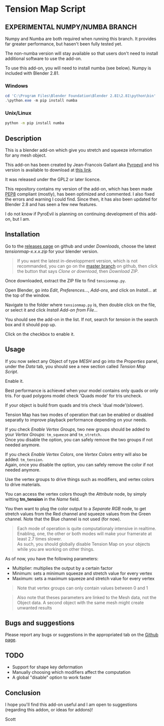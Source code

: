 # Tension Map Script

## EXPERIMENTAL NUMPY/NUMBA BRANCH

Numpy and Numba are both required when running this branch.
It provides far greater performance, but hasen't been fully tested yet.

The non-numba version will stay available so that users don't need to install additional software to use the add-on.

To use this add-on, you will need to install numba (see below). Numpy is included with Blender 2.81.

### Windows

```powershell
cd 'C:\Program Files\Blender Foundation\Blender 2.81\2.81\python\bin'
.\python.exe -m pip install numba
```

### Unix/Linux

```bash
python -m pip install numba
```

## Description

This is a blender add-on which give you stretch and squeeze information for any mesh object.

This add-on has been created by Jean-Francois Gallant aka [Pyroevil](https://pyroevil.com/) and his version is available to download at [this link](https://pyroevil.com/tensionmap-download/).

It was released under the GPL2 or later licence.

This repository contains my version of the add-on, which has been made [PEP8](https://www.python.org/dev/peps/pep-0008/) compliant (mostly), has been optimized and commented. I also fixed the errors and warning I could find.
Since then, it has also been updated for Blender 2.8 and has seen a few new features.

I do not know if PyroEvil is planning on continuing development of this add-on, but I am.


## Installation

Go to the [releases page](https://github.com/ScottishCyclops/tensionmap/releases) on github and under *Downloads*, choose the latest *tensionmap-x.x.x.zip* for your blender version.

> If you want the latest in-developpment version, which is not recommanded, you can go on the [master branch](https://github.com/ScottishCyclops/tensionmap/tree/master) on github, then click the button that says *Clone or download*, then *Download ZIP*.

Once downloaded, extract the ZIP file to find `tensionmap.py`.

Open Blender, go into *Edit*, *Preferences...*, *Add-ons*, and click on *Install...* at the top of the window.

Navigate to the folder where `tensionmap.py` is, then double click on the file, or select it and click *Install Add-on from File...*

You should see the add-on in the list. If not, search for *tension* in the search box and it should pop up.

Click on the checkbox to enable it.


## Usage

If you now select any Object of type *MESH* and go into the *Properties* panel, under the *Data* tab, you should see a new section called *Tension Map Script*.

Enable it.

Best performance is achieved when your model contains only quads or only tris. For quad polygons model check 'Quads mode' for tris uncheck. 

If your object is build from quads and tris check 'dual mode'(slower).

Tension Map has two modes of operation that can be enabled or disabled separatly to improve playback performance depending on your needs.

If you check *Enable Vertex Groups*, two new groups should be added to your *Vertex Groups*: `tm_squeeze` and `tm_stretch`.<br />
Once you disable the option, you can safely remove the two groups if not needed anymore.

If you check *Enable Vertex Colors*, one *Vertex Colors* entry will also be added: `tm_tension`.<br />
Again, once you disable the option, you can safely remove the color if not needed anymore.


Use the vertex groups to drive things such as modifiers, and vertex colors to drive materials.

You can access the vertex colors though the *Attribute* node, by simply witting **tm_tension** in the *Name* field.

You then want to plug the color output to a *Separate RGB* node, to get stretch values from the Red channel and squeeze values from the Green channel. Note that the Blue channel is not used (for now).

> Each mode of operation is quite computationaly intensive in realtime. Enabling, one, the other or both modes will make your framerate at least 2.7 times slower.<br />
> As such, you should globally disable Tension Map on your objects while you are working on other things.

As of now, you have the following parameters:
- Multiplier: multiplies the output by a certain factor
- Minimum: sets a minimum squeeze and stretch value for every vertex
- Maximum: sets a maximum squeeze and stretch value for every vertex

> Note that vertex groups can only contain values between 0 and 1

> Also note that theses parameters are linked to the Mesh data, not the Object data. A second object with the same mesh might create unwanted results


## Bugs and suggestions

Please report any bugs or suggestions in the appropriated tab on the [Github page](https://github.com/ScottishCyclops/tensionmap/issues).


## TODO

- Support for shape key deformation
- Manually choosing which modifiers affect the computation
- A global "disable" option to work faster


## Conclusion

I hope you'll find this add-on useful and I am open to suggestions (regarding this addon, or ideas for addons)!

Scott
